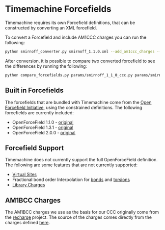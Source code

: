 # Timemachine Forcefields

Timemachine requires its own Forcefield definitions, that can be constructed by converting an XML forcefield.

To convert a Forcefield and include AM1CCC charges you can run the following:

```bash
python smirnoff_converter.py smirnoff_1.1.0.xml --add_am1ccc_charges --output params/smirnoff_1-1-0_ccc.py
```

After conversion, it is possible to compare two converted forcefield to see the differences by running the following:

```bash
python compare_forcefields.py params/smirnoff_1_1_0_ccc.py params/smirnoff_2_0_0_ccc.py
```

## Built in Forcefields

The forcefields that are bundled with Timemachine come from the [Open Forcefield Initiative](https://openforcefield.org/), using the constrained definitions. The following forcefields are currently included:

* OpenForceField 1.1.0 - [original](https://github.com/openforcefield/openff-forcefields/blob/master/openforcefields/offxml/openff-1.1.0.offxml)
* OpenForceField 1.3.1 - [original](https://github.com/openforcefield/openff-forcefields/blob/master/openforcefields/offxml/openff-1.3.1.offxml)
* OpenForceField 2.0.0 - [original](https://github.com/openforcefield/openff-forcefields/blob/master/openforcefields/offxml/openff-2.0.0.offxml)

## Forcefield Support

Timemachine does not currently support the full OpenForceField definition. The following are some features that are not currently supported:

* [Virtual Sites](https://open-forcefield-toolkit.readthedocs.io/en/latest/virtualsites.html)
* Fractional bond order Interpolation for [bonds](https://open-forcefield-toolkit.readthedocs.io/en/0.10.0/users/smirnoff.html#fractional-bond-orders) and [torsions](https://open-forcefield-toolkit.readthedocs.io/en/0.10.0/users/smirnoff.html#fractional-torsion-bond-orders)
* [Library Charges](https://open-forcefield-toolkit.readthedocs.io/en/latest/smirnoff.html#librarycharges-library-charges-for-polymeric-residues-and-special-solvent-models)


## AM1BCC Charges

The AM1BCC charges we use as the basis for our CCC originally come from the [recharge](https://github.com/openforcefield/openff-recharge) project. The source of the charges comes directly from the charges defined [here](https://github.com/openforcefield/openff-recharge/blob/cf18f1920d35af0025ce90c4e1a7f7280b4bd76d/openff/recharge/data/bcc/original-am1-bcc.json).
